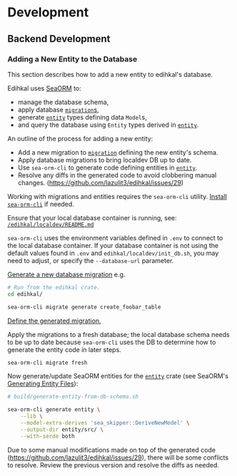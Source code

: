 # Development

## Backend Development

### Adding a New Entity to the Database

This section describes how to add a new entity to edihkal's database.

Edihkal uses [SeaORM](https://www.sea-ql.org/SeaORM/) to:
- manage the database schema,
- apply database [`migration`s](/edihkal/migration/),
- generate [`entity`](/entity/) types defining data `Model`s,
- and query the database using `Entity` types derived in [`entity`](/entity/).

An outline of the process for adding a new entity:
- Add a new migration to [`migration`](/edihkal/migration/) defining the new entity's schema.
- Apply database migrations to bring localdev DB up to date.
- Use `sea-orm-cli` to generate code defining entities in [`entity`](/entity/).
- Resolve any diffs in the generated code to avoid clobbering manual changes. (https://github.com/lazulit3/edihkal/issues/29)

Working with migrations and entities requires the `sea-orm-cli` utility.
[Install `sea-orm-cli`](https://www.sea-ql.org/SeaORM/docs/migration/setting-up-migration/#creating-migration-directory) if needed.

Ensure that your local database container is running, see:
[`/edihkal/localdev/README.md`](/edihkal/localdev/)

`sea-orm-cli` uses the environment variables defined in `.env` to connect to the local database container.
If your database container is not using the default values found in `.env` and `edihkal/localdev/init_db.sh`, you may need to adjust, or specify the `--database-url` parameter.

[Generate a new database migration](https://www.sea-ql.org/SeaORM/docs/migration/writing-migration/) e.g.
```sh
# Run from the edihkal crate.
cd edihkal/

sea-orm-cli migrate generate create_foobar_table
```

[Define the generated migration.](https://www.sea-ql.org/SeaORM/docs/migration/writing-migration/#defining-migration)

Apply the migrations to a fresh database; the local database schema needs to be up to date because `sea-orm-cli` uses the DB to determine how to generate the entity code in later steps.

```sh
sea-orm-cli migrate fresh
```

Now generate/update SeaORM entities for the [`entity`](/entity/) crate (see SeaORM's [Generating Entity Files](https://www.sea-ql.org/SeaORM/docs/generate-entity/sea-orm-cli/#generating-entity-files)):

```sh
# build/generate-entity-from-db-schema.sh

sea-orm-cli generate entity \
    --lib \
    --model-extra-derives 'sea_skipper::DeriveNewModel' \
    --output-dir entity/src/ \
    --with-serde both
```

Due to some manual modifications made on top of the generated code (https://github.com/lazulit3/edihkal/issues/29), there will be some conflicts to resolve.
Review the previous version and resolve the diffs as needed.
